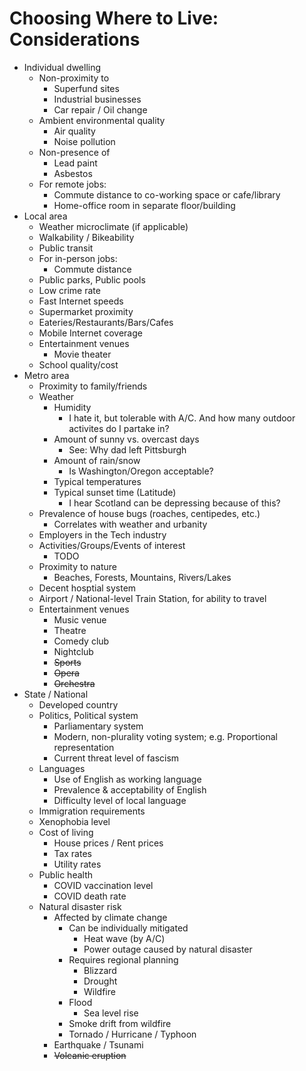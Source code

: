 # Choosing Where to Live: Considerations

* Individual dwelling
  * Non-proximity to
    * Superfund sites
    * Industrial businesses
    * Car repair / Oil change
  * Ambient environmental quality
    * Air quality
    * Noise pollution
  * Non-presence of
    * Lead paint
    * Asbestos
  * For remote jobs:
    * Commute distance to co-working space or cafe/library
    * Home-office room in separate floor/building
* Local area
  * Weather microclimate (if applicable)
  * Walkability / Bikeability
  * Public transit
  * For in-person jobs:
    * Commute distance
  * Public parks, Public pools
  * Low crime rate
  * Fast Internet speeds
  * Supermarket proximity
  * Eateries/Restaurants/Bars/Cafes
  * Mobile Internet coverage
  * Entertainment venues
    * Movie theater
  * School quality/cost
* Metro area
  * Proximity to family/friends
  * Weather
    * Humidity
      * I hate it, but tolerable with A/C. And how many outdoor activites do I partake in?
    * Amount of sunny vs. overcast days
      * See: Why dad left Pittsburgh
    * Amount of rain/snow
      * Is Washington/Oregon acceptable?
    * Typical temperatures
    * Typical sunset time (Latitude)
      * I hear Scotland can be depressing because of this?
  * Prevalence of house bugs (roaches, centipedes, etc.)
    * Correlates with weather and urbanity
  * Employers in the Tech industry
  * Activities/Groups/Events of interest
    * TODO
  * Proximity to nature
    * Beaches, Forests, Mountains, Rivers/Lakes
  * Decent hosptial system
  * Airport / National-level Train Station, for ability to travel
  * Entertainment venues
    * Music venue
    * Theatre
    * Comedy club
    * Nightclub
    * ~~Sports~~
    * ~~Opera~~
    * ~~Orchestra~~
* State / National
  * Developed country
  * Politics, Political system
    * Parliamentary system
    * Modern, non-plurality voting system; e.g. Proportional representation
    * Current threat level of fascism
  * Languages
    * Use of English as working language
    * Prevalence & acceptability of English
    * Difficulty level of local language
  * Immigration requirements
  * Xenophobia level
  * Cost of living
    * House prices / Rent prices
    * Tax rates
    * Utility rates
  * Public health
    * COVID vaccination level
    * COVID death rate
  * Natural disaster risk
    * Affected by climate change
      * Can be individually mitigated
        * Heat wave (by A/C)
        * Power outage caused by natural disaster
      * Requires regional planning
        * Blizzard
        * Drought
        * Wildfire
      * Flood
        * Sea level rise
      * Smoke drift from wildfire
      * Tornado / Hurricane / Typhoon
    * Earthquake / Tsunami
    * ~~Volcanic eruption~~
